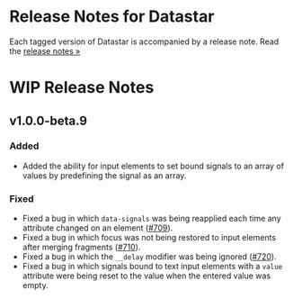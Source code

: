 # Release Notes for Datastar

Each tagged version of Datastar is accompanied by a release note. Read the [release notes »](https://github.com/starfederation/datastar/releases)

# WIP Release Notes

## v1.0.0-beta.9

### Added

- Added the ability for input elements to set bound signals to an array of values by predefining the signal as an array.

### Fixed

- Fixed a bug in which `data-signals` was being reapplied each time any attribute changed on an element ([#709](https://github.com/starfederation/datastar/issues/709)).
- Fixed a bug in which focus was not being restored to input elements after merging fragments ([#710](https://github.com/starfederation/datastar/issues/710)).
- Fixed a bug in which the `__delay` modifier was being ignored ([#720](https://github.com/starfederation/datastar/issues/720)).
- Fixed a bug in which signals bound to text input elements with a `value` attribute were being reset to the value when the entered value was empty.